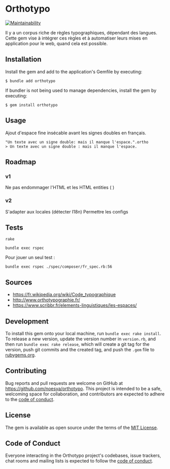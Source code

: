 # Orthotypo

[![Maintainability](https://api.codeclimate.com/v1/badges/16eb1f100538684deee0/maintainability)](https://codeclimate.com/github/noesya/orthotypo/maintainability)

Il y a un corpus riche de règles typographiques, dépendant des langues. 
Cette gem vise à intégrer ces règles et à automatiser leurs mises en application pour le web, quand cela est possible.

## Installation

Install the gem and add to the application's Gemfile by executing:

    $ bundle add orthotypo

If bundler is not being used to manage dependencies, install the gem by executing:

    $ gem install orthotypo

## Usage

Ajout d'espace fine insécable avant les signes doubles en français.

```
"Un texte avec un signe double: mais il manque l'espace.".ortho
> Un texte avec un signe double : mais il manque l'espace.

```

## Roadmap

### v1
Ne pas endommager l'HTML et les HTML entities (&nbsp;)

### v2
S'adapter aux locales (détecter I18n)
Permettre les configs

## Tests

```
rake
```

```
bundle exec rspec
```

Pour jouer un seul test : 
```
bundle exec rspec ./spec/composer/fr_spec.rb:56
```

## Sources

- https://fr.wikipedia.org/wiki/Code_typographique
- http://www.orthotypographie.fr/
- https://www.scribbr.fr/elements-linguistiques/les-espaces/

## Development

To install this gem onto your local machine, run `bundle exec rake install`. To release a new version, update the version number in `version.rb`, and then run `bundle exec rake release`, which will create a git tag for the version, push git commits and the created tag, and push the `.gem` file to [rubygems.org](https://rubygems.org).

## Contributing

Bug reports and pull requests are welcome on GitHub at https://github.com/noesya/orthotypo. This project is intended to be a safe, welcoming space for collaboration, and contributors are expected to adhere to the [code of conduct](https://github.com/[USERNAME]/orthotypo/blob/main/CODE_OF_CONDUCT.md).

## License

The gem is available as open source under the terms of the [MIT License](https://opensource.org/licenses/MIT).

## Code of Conduct

Everyone interacting in the Orthotypo project's codebases, issue trackers, chat rooms and mailing lists is expected to follow the [code of conduct](https://github.com/[USERNAME]/orthotypo/blob/main/CODE_OF_CONDUCT.md).
